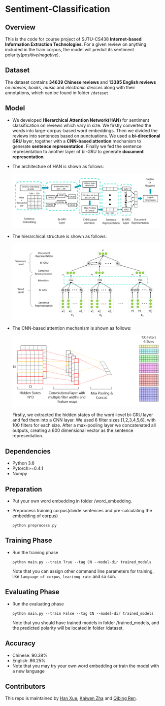 # Sentiment-Classification

## Overview

This is the code for course project of SJTU-CS438 **Internet-based Information Extraction Technologies**. For a given review on anything included in the train corpus, the model will predict its sentiment polarity(*positive/negative*).

## Dataset

The dataset contains **34639 Chinese reviews** and **13385 English reviews** on *movies*, *books*, *music* and *electronic devices* along with their annotations, which can be found in folder `/dataset`. 

## Model

- We developed **Hierarchical Attention Network(HAN)** for sentiment classification on reviews which vary in size. We firstly converted the words into large-corpus-based word embeddings. Then we divided the reviews into sentences based on punctuations. We used a **bi-directional GRU** layer, together with a **CNN-based attention** mechanism to generate **sentence representation**. Finally we fed the sentence representation to another layer of bi-GRU to generate **document representation**. 

- The architecture of HAN is shown as follows:

  ![](doc/Model-all.png)

- The hierarchical structure is shown as follows:

  ![](doc/Model-Hierarchical.png)

- The CNN-based attention mechanism is shown as follows:

  ![](doc/Model-Attention.png)

  Firstly, we extracted the hidden states of the word-level bi-GRU layer and fed them into a CNN layer. We used 6 filter sizes [1,2,3,4,5,6], with 100 filters for each size. After a max-pooling layer we concatenated all outputs, creating a 600 dimensional vector as the sentence representation. 

## Dependencies

- Python 3.6
- Pytorch>=0.4.1
- Numpy

## Preparation

- Put your own word embedding in folder /word_embedding. 

- Preprocess training corpus(divide sentences and pre-calculating the embedding of corpus)

  ```
  python preprocess.py
  ```

## Training Phase

- Run the training phase 

  ```
  python main.py --train True --tag CN --model-dir trained_models
  ```

  Note that you can assign other command line parameters for training, like `language of corpus`, `learinng rate` and so son.

## Evaluating Phase

- Run the evaluating phase

  ```
  python main.py --train False --tag CN --model-dir trained_models
  ```

  Note that you should have trained models in folder /trained_models,  and the predicted polarity will be located in folder /dataset.

## Accuracy

- Chinese: 90.38%
- English: 86.25%
- Note that you may try your own word embedding or train the model with a new language

## Contributors

This repo is maintained by [Han Xue](https://github.com/xiaoxiaoxh), [Kaiwen Zha](https://github.com/KaiwenZha) and [Qibing Ren](https://github.com/renqibing).